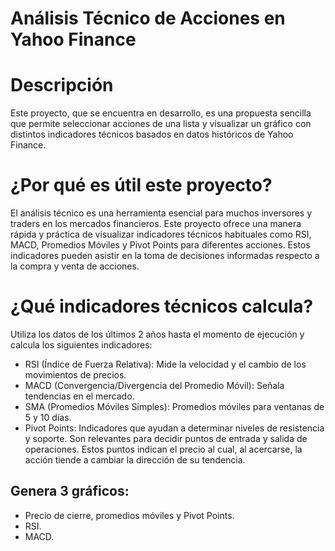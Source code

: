 # Análisis Técnico de Acciones en Yahoo Finance

# Descripción

Este proyecto, que se encuentra en desarrollo, es una propuesta sencilla que permite seleccionar acciones de una lista y visualizar un gráfico con distintos indicadores técnicos basados en datos históricos de Yahoo Finance.

# ¿Por qué es útil este proyecto?

El análisis técnico es una herramienta esencial para muchos inversores y traders en los mercados financieros. Este proyecto ofrece una manera rápida y práctica de visualizar indicadores técnicos habituales como RSI, MACD, Promedios Móviles y Pivot Points para diferentes acciones. Estos indicadores pueden asistir en la toma de decisiones informadas respecto a la compra y venta de acciones.

# ¿Qué indicadores técnicos calcula?

Utiliza los datos de los últimos 2 años hasta el momento de ejecución y calcula los siguientes indicadores:

* RSI (Índice de Fuerza Relativa): Mide la velocidad y el cambio de los movimientos de precios.
* MACD (Convergencia/Divergencia del Promedio Móvil): Señala tendencias en el mercado.
* SMA (Promedios Móviles Simples): Promedios móviles para ventanas de 5 y 10 días.
* Pivot Points: Indicadores que ayudan a determinar niveles de resistencia y soporte. Son relevantes para decidir puntos de entrada y salida de operaciones. Estos puntos indican el precio al cual, al acercarse, la acción tiende a cambiar la dirección de su tendencia.
  
## Genera 3 gráficos:
* Precio de cierre, promedios móviles y Pivot Points.
* RSI.
* MACD.

